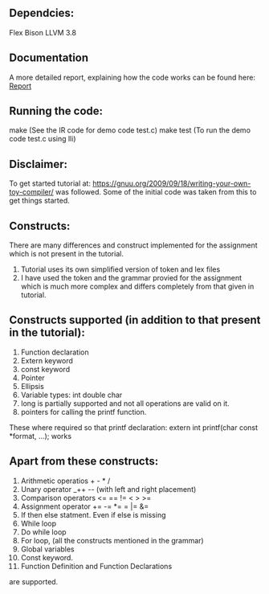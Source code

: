 ## Dependcies:
Flex
Bison
LLVM 3.8

## Documentation
A more detailed report, explaining how the code works can be found here:
[Report](./report.md)

## Running the code:
make (See the IR code for demo code test.c)
make test (To run the demo code test.c using lli)

## Disclaimer:
To get started tutorial at: https://gnuu.org/2009/09/18/writing-your-own-toy-compiler/ was followed.
Some of the initial code was taken from this to get things started.

## Constructs:
There are many differences and construct implemented for the assignment which is not present in the tutorial.

1. Tutorial uses its own simplified version of token and lex files
2. I have used the token and the grammar provied for the assignment which is much more complex and differs completely from that given in tutorial.

## Constructs supported (in addition to that present in the tutorial):
1. Function declaration
2. Extern keyword
3. const keyword
4. Pointer
5. Ellipsis
6. Variable types: int double char 
7. long is partially supported and not all operations are valid on it.
7. pointers for calling the printf function.

These where required so that printf declaration:
	extern int printf(char const *format, ...);
works

## Apart from these constructs:
1. Arithmetic operatios + - * /
2. Unary operator _++ -- (with left and right placement)
3. Comparison operators <= == != < > >=
4. Assignment operator += -= *= \= |= &=
5. If then else statment. Even if else is missing
6. While loop
7. Do while loop
8. For loop, (all the constructs mentioned in the grammar)
9. Global variables
10. Const keyword.
11. Function Definition and Function Declarations

are supported.

